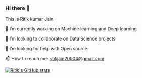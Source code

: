 ### Hi there 👋
This is Ritik kumar Jain

<!--
**ritikkumarjain/ritikkumarjain** is a ✨ _special_ ✨ repository because its `README.md` (this file) appears on your GitHub profile.

Here are some ideas to get you started:-->

🔭 I’m currently working on Machine learning and Deep learning
<!-- - 🌱 I’m currently learning ...-->
👯 I’m looking to collaborate on Data Science projects

🤔 I’m looking for help with Open source
<!-- - 💬 Ask me about ... -->
📫 How to reach me: ritikjain20004@gmail.com
<!--- 😄 Pronouns: ... -->
<!--- ⚡ Fun fact: ... -->
[![Ritik's GitHub stats](https://github-readme-stats.vercel.app/api?username=ritikkumarjain)](https://github.com/anuraghazra/github-readme-stats)


